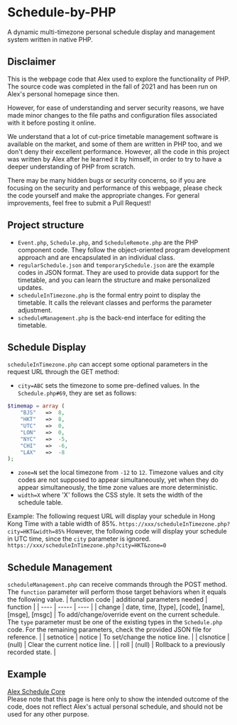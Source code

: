 # Schedule-by-PHP
A dynamic multi-timezone personal schedule display and management system written in native PHP.

## Disclaimer
This is the webpage code that Alex used to explore the functionality of PHP. The source code was completed in the fall of 2021 and has been run on Alex's personal homepage since then.  

However, for ease of understanding and server security reasons, we have made minor changes to the file paths and configuration files associated with it before posting it online.  

We understand that a lot of cut-price timetable management software is available on the market, and some of them are written in PHP too, and we don't deny their excellent performance. However, all the code in this project was written by Alex after he learned it by himself, in order to try to have a deeper understanding of PHP from scratch.   

There may be many hidden bugs or security concerns, so if you are focusing on the security and performance of this webpage, please check the code yourself and make the appropriate changes. For general improvements, feel free to submit a Pull Request!

## Project structure
- `Event.php`, `Schedule.php`, and `ScheduleRemote.php` are the PHP component code. They follow the object-oriented program development approach and are encapsulated in an individual class.
- `regularSchedule.json` and `temporarySchedule.json` are the example codes in JSON format. They are used to provide data support for the timetable, and you can learn the structure and make personalized updates.
- `scheduleInTimezone.php` is the formal entry point to display the timetable. It calls the relevant classes and performs the parameter adjustment.
- `scheduleManagement.php` is the back-end interface for editing the timetable.

## Schedule Display
`scheduleInTimezone.php` can accept some optional parameters in the request URL through the GET method:
- `city=ABC` sets the timezone to some pre-defined values. In the `Schedule.php#69`, they are set as follows:
```php
$timemap = array (
    "BJS"   =>  8,
    "HKT"   =>  8,
    "UTC"   =>  0,
    "LON"   =>  0,
    "NYC"   =>  -5,
    "CHI"   =>  -6,
    "LAX"   =>  -8
);
```
- `zone=N` set the local timezone from `-12` to `12`. Timezone values and city codes are not supposed to appear simultaneously, yet when they do appear simultaneously, the time zone values are more deterministic.
- `width=X` where 'X' follows the CSS style. It sets the width of the schedule table.

Example:
The following request URL will display your schedule in Hong Kong Time with a table width of 85%.
`https://xxx/scheduleInTimezone.php?city=HKT&width=85%`
However, the following code will display your schedule in UTC time, since the `city` parameter is ignored.
`https://xxx/scheduleInTimezone.php?city=HKT&zone=0`

## Schedule Management
`scheduleManagement.php` can receive commands through the POST method.  
The `function` parameter will perform those target behaviors when it equals the following value.
| function code | additional parameters needed | function |
| ---- | ----- | ---- |
| change | date, time, [type], [code], [name], [msge], [msgc] | To add/change/override event on the current schedule. The `type` parameter must be one of the existing types in the `Schedule.php` code. For the remaining parameters, check the provided JSON file for reference. |
| setnotice | notice | To set/change the notice line. |
| clsnotice | (null) | Clear the current notice line. |
| roll | (null) | Rollback to a previously recorded state. |

## Example
[Alex Schedule Core](https://homepage.cs.cityu.edu.hk/jiakaixu2/schedule/zone=auto)  
Please note that this page is here only to show the intended outcome of the code, does not reflect Alex's actual personal schedule, and should not be used for any other purpose.



